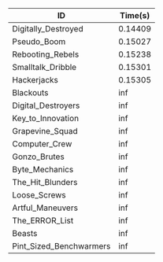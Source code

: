 |ID|Time(s)|
|-|-|
|Digitally_Destroyed|0.14409|
|Pseudo_Boom|0.15027|
|Rebooting_Rebels|0.15238|
|Smalltalk_Dribble|0.15301|
|Hackerjacks|0.15305|
|Blackouts|inf|
|Digital_Destroyers|inf|
|Key_to_Innovation|inf|
|Grapevine_Squad|inf|
|Computer_Crew|inf|
|Gonzo_Brutes|inf|
|Byte_Mechanics|inf|
|The_Hit_Blunders|inf|
|Loose_Screws|inf|
|Artful_Maneuvers|inf|
|The_ERROR_List|inf|
|Beasts|inf|
|Pint_Sized_Benchwarmers|inf|
